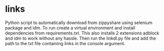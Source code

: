 # links
Python script to automatically download from zippyshare using selenium package and idm.
To run create a virtual environment and install dependencies from requirements.txt.
This also installs 2 extensions adblock and idm to work without any hassle.
Then run the linkdl.py file and add the path to the txt file containing links in the console argument.
